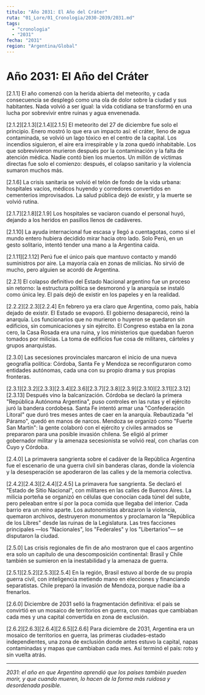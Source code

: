 ```yaml
---
titulo: "Año 2031: El Año del Cráter"
ruta: "01_Lore/01_Cronologia/2030-2039/2031.md"
tags:
  - "cronologia"
  - "2031"
fecha: "2031"
region: "Argentina/Global"
---
```


# Año 2031: El Año del Cráter

[2.1.1]
El año comenzó con la herida abierta del meteorito, y cada consecuencia se desplegó como una ola de dolor sobre la ciudad y sus habitantes. Nada volvió a ser igual: la vida cotidiana se transformó en una lucha por sobrevivir entre ruinas y agua envenenada.

[2.1.2][2.1.3][2.1.4][2.1.5]
El meteorito del 27 de diciembre fue solo el principio. Enero mostró lo que era un impacto así: el cráter, lleno de agua contaminada, se volvió un lago tóxico en el centro de la capital. Los incendios siguieron, el aire era irrespirable y la zona quedó inhabitable. Los que sobrevivieron murieron después por la contaminación y la falta de atención médica. Nadie contó bien los muertos. Un millón de víctimas directas fue solo el comienzo: después, el colapso sanitario y la violencia sumaron muchos más.

[2.1.6]
La crisis sanitaria se volvió el telón de fondo de la vida urbana: hospitales vacíos, médicos huyendo y corredores convertidos en cementerios improvisados. La salud pública dejó de existir, y la muerte se volvió rutina.

[2.1.7][2.1.8][2.1.9]
Los hospitales se vaciaron cuando el personal huyó, dejando a los heridos en pasillos llenos de cadáveres.

[2.1.10]
La ayuda internacional fue escasa y llegó a cuentagotas, como si el mundo entero hubiera decidido mirar hacia otro lado. Solo Perú, en un gesto solitario, intentó tender una mano a la Argentina caída.

[2.1.11][2.1.12]
Perú fue el único país que mantuvo contacto y mandó suministros por aire. La mayoría caía en zonas de milicias. No sirvió de mucho, pero alguien se acordó de Argentina.

[2.2.1]
El colapso definitivo del Estado Nacional argentino fue un proceso sin retorno: la estructura política se desmoronó y la anarquía se instaló como única ley. El país dejó de existir en los papeles y en la realidad.

[2.2.2][2.2.3][2.2.4]
En febrero ya era claro que Argentina, como país, había dejado de existir. El Estado se evaporó. El gobierno desapareció, reinó la anarquía. Los funcionarios que no murieron o huyeron se quedaron sin edificios, sin comunicaciones y sin ejército. El Congreso estaba en la zona cero, la Casa Rosada era una ruina, y los ministerios que quedaban fueron tomados por milicias. La toma de edificios fue cosa de militares, cárteles y grupos anarquistas.

[2.3.0]
Las secesiones provinciales marcaron el inicio de una nueva geografía política: Córdoba, Santa Fe y Mendoza se reconfiguraron como entidades autónomas, cada una con su propio drama y sus propias fronteras.

[2.3.1][2.3.2][2.3.3][2.3.4][2.3.6][2.3.7][2.3.8][2.3.9][2.3.10][2.3.11][2.3.12][2.3.13]
Después vino la balcanización. Córdoba se declaró la primera "República Autónoma Argentina", puso controles en las rutas y el ejército juró la bandera cordobesa. Santa Fe intentó armar una "Confederación Litoral" que duró tres meses antes de caer en la anarquía. Rebautizada "el Páramo", quedó en manos de narcos. Mendoza se organizó como "Fuerte San Martín": la gente colaboró con el ejército y civiles armados se prepararon para una posible invasión chilena. Se eligió al primer gobernador militar y la amenaza secesionista se volvió real, con charlas con Cuyo y Córdoba.

[2.4.0]
La primavera sangrienta sobre el cadáver de la República Argentina fue el escenario de una guerra civil sin banderas claras, donde la violencia y la desesperación se apoderaron de las calles y de la memoria colectiva.

[2.4.2][2.4.3][2.4.4][2.4.5]
La primavera fue sangrienta. Se declaró el "Estado de Sitio Nacional", con militares en las calles de Buenos Aires. La milicia porteña se organizó en células que conocían cada túnel del subte, pero peleaban entre sí por la poca comida que llegaba del interior. Cada barrio era un reino aparte. Los autonomistas abrazaron la violencia, quemaron archivos, destruyeron monumentos y proclamaron la "República de los Libres" desde las ruinas de la Legislatura. Las tres facciones principales —los "Nacionales", los "Federales" y los "Libertarios"— se disputaron la ciudad.

[2.5.0]
Las crisis regionales de fin de año mostraron que el caos argentino era solo un capítulo de una descomposición continental: Brasil y Chile también se sumieron en la inestabilidad y la amenaza de guerra.

[2.5.1][2.5.2][2.5.3][2.5.4]
En la región, Brasil estuvo al borde de su propia guerra civil, con inteligencia metiendo mano en elecciones y financiando separatistas. Chile preparó la invasión de Mendoza, porque nadie iba a frenarlos.

[2.6.0]
Diciembre de 2031 selló la fragmentación definitiva: el país se convirtió en un mosaico de territorios en guerra, con mapas que cambiaban cada mes y una capital convertida en zona de exclusión.

[2.6.2][2.6.3][2.6.4][2.6.5][2.6.6]
Para diciembre de 2031, Argentina era un mosaico de territorios en guerra, las primeras ciudades-estado independientes, una zona de exclusión donde antes estuvo la capital, napas contaminadas y mapas que cambiaban cada mes. Así terminó el país: roto y sin vuelta atrás.

---

*2031: el año en que Argentina aprendió que los países también pueden morir, y que cuando mueren, lo hacen de la forma más ruidosa y desordenada posible.*

